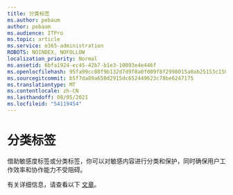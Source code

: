 ```yaml
---
title: 分类标签
ms.author: pebaum
author: pebaum
ms.audience: ITPro
ms.topic: article
ms.service: o365-administration
ROBOTS: NOINDEX, NOFOLLOW
localization_priority: Normal
ms.assetid: 6bfa1924-ec45-42b7-b1e3-10093e4e446f
ms.openlocfilehash: 95fa99cc80f9b132d7d9f8a0f009f8f2998015a0ab25153c150c4f9e7f9291dc
ms.sourcegitcommit: b5f7da89a650d2915dc652449623c78be6247175
ms.translationtype: MT
ms.contentlocale: zh-CN
ms.lasthandoff: 08/05/2021
ms.locfileid: "54119454"
---
```

# <a name="classification-labels"></a>分类标签

借助敏感度标签或分类标签，你可以对敏感内容进行分类和保护，同时确保用户工作效率和协作能力不受阻碍。

有关详细信息，请查看以下 [文章](https://docs.microsoft.com/microsoft-365/compliance/sensitivity-labels)。
